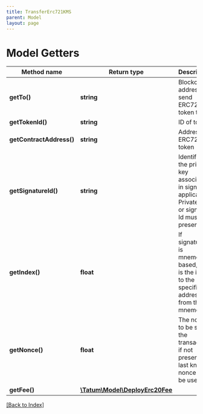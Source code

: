 ```yaml
---
title: TransferErc721KMS
parent: Model
layout: page
---
```


# Model Getters

Method name | Return type | Description | Notes
------------ | ------------- | ------------- | -------------
**getTo()** | **string** | Blockchain address to send ERC721 token to |
**getTokenId()** | **string** | ID of token. |
**getContractAddress()** | **string** | Address of ERC721 token |
**getSignatureId()** | **string** | Identifier of the private key associated in signing application. Private key, or signature Id must be present. |
**getIndex()** | **float** | If signatureId is mnemonic-based, this is the index to the specific address from that mnemonic. | [optional]
**getNonce()** | **float** | The nonce to be set to the transaction; if not present, the last known nonce will be used | [optional]
**getFee()** | [**\Tatum\Model\DeployErc20Fee**](DeployErc20Fee.md) |  | [optional]

[[Back to Index]](../index.md)
